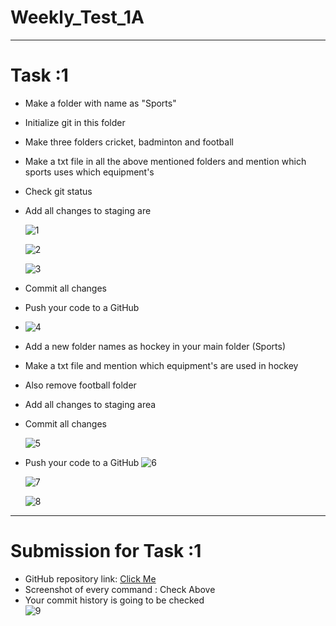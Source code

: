 # Weekly_Test_1A
---
# Task :1
- Make a folder with name as "Sports"
- Initialize git in this folder
- Make three folders cricket, badminton and football
- Make a txt file in all the above mentioned folders and mention which sports uses which equipment's
- Check git status
- Add all changes to staging are
  
  ![1](https://github.com/Abhishek-Sharma-007/Weekly_Test_1A/assets/84591804/eb495756-5745-4c2f-a079-531c4bc54f20)

  ![2](https://github.com/Abhishek-Sharma-007/Weekly_Test_1A/assets/84591804/6f9cdf19-4811-47f6-8b1e-455037f7236b)

  ![3](https://github.com/Abhishek-Sharma-007/Weekly_Test_1A/assets/84591804/30328e7c-2b61-444b-b28c-586231498286)

- Commit all changes
- Push your code to a GitHub
- 
  ![4](https://github.com/Abhishek-Sharma-007/Weekly_Test_1A/assets/84591804/e1dd9717-7f3b-4e77-8e40-d0fa58374191)
  
- Add a new folder names as hockey in your main folder (Sports)
- Make a txt file and mention which equipment's are used in hockey
- Also remove football folder
- Add all changes to staging area
- Commit all changes

  ![5](https://github.com/Abhishek-Sharma-007/Weekly_Test_1A/assets/84591804/3b6cd04e-2050-4e90-a270-180fe80799c7)
  
- Push your code to a GitHub
  ![6](https://github.com/Abhishek-Sharma-007/Weekly_Test_1A/assets/84591804/b7730f88-4dde-4ae0-ba97-ace52b1b2224)

  ![7](https://github.com/Abhishek-Sharma-007/Weekly_Test_1A/assets/84591804/db8f3db7-b8bc-4da6-8b44-6ebf6d2d0ebc)

  ![8](https://github.com/Abhishek-Sharma-007/Weekly_Test_1A/assets/84591804/703e3092-998b-40c8-8675-1494bc69083b)

---
# Submission for Task :1
- GitHub repository link: [Click Me](https://github.com/Abhishek-Sharma-007/Weekly_Test_1A)
- Screenshot of every command : Check Above
- Your commit history is going to be checked   
  ![9](https://github.com/Abhishek-Sharma-007/Weekly_Test_1A/assets/84591804/1a1570be-352b-4097-a5e8-c12b65d79e5f)

  

